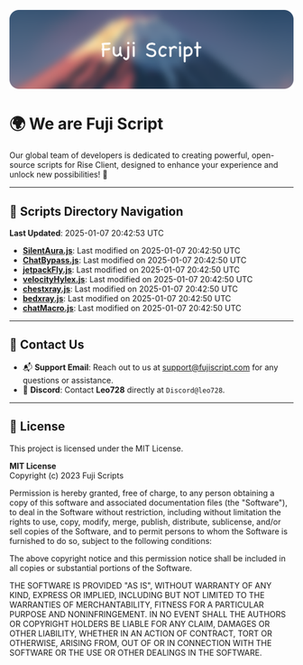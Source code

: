 ![Banner](.github/b.webp)

# 🌍 **We are Fuji Script**

Our global team of developers is dedicated to creating powerful, open-source scripts for Rise Client, designed to enhance your experience and unlock new possibilities! 🌟

---
<!-- SCRIPTS_NAVIGATION_START -->
## 📂 **Scripts Directory Navigation**

**Last Updated**: 2025-01-07 20:42:53 UTC

- **[SilentAura.js](scripts/SilentAura.js)**: Last modified on 2025-01-07 20:42:50 UTC
- **[ChatBypass.js](scripts/ChatBypass.js)**: Last modified on 2025-01-07 20:42:50 UTC
- **[jetpackFly.js](scripts/jetpackFly.js)**: Last modified on 2025-01-07 20:42:50 UTC
- **[velocityHylex.js](scripts/velocityHylex.js)**: Last modified on 2025-01-07 20:42:50 UTC
- **[chestxray.js](scripts/chestxray.js)**: Last modified on 2025-01-07 20:42:50 UTC
- **[bedxray.js](scripts/bedxray.js)**: Last modified on 2025-01-07 20:42:50 UTC
- **[chatMacro.js](scripts/chatMacro.js)**: Last modified on 2025-01-07 20:42:50 UTC

<!-- SCRIPTS_NAVIGATION_END -->

---

## 💬 **Contact Us**  
- 📬 **Support Email**: Reach out to us at [support@fujiscript.com](mailto:support@fujiscript.com) for any questions or assistance.  
- 💬 **Discord**: Contact **Leo728** directly at `Discord@leo728`.

---

## 📜 **License**

This project is licensed under the MIT License.  

**MIT License**  
Copyright (c) 2023 Fuji Scripts  

Permission is hereby granted, free of charge, to any person obtaining a copy of this software and associated documentation files (the "Software"), to deal in the Software without restriction, including without limitation the rights to use, copy, modify, merge, publish, distribute, sublicense, and/or sell copies of the Software, and to permit persons to whom the Software is furnished to do so, subject to the following conditions:  

The above copyright notice and this permission notice shall be included in all copies or substantial portions of the Software.  

THE SOFTWARE IS PROVIDED "AS IS", WITHOUT WARRANTY OF ANY KIND, EXPRESS OR IMPLIED, INCLUDING BUT NOT LIMITED TO THE WARRANTIES OF MERCHANTABILITY, FITNESS FOR A PARTICULAR PURPOSE AND NONINFRINGEMENT. IN NO EVENT SHALL THE AUTHORS OR COPYRIGHT HOLDERS BE LIABLE FOR ANY CLAIM, DAMAGES OR OTHER LIABILITY, WHETHER IN AN ACTION OF CONTRACT, TORT OR OTHERWISE, ARISING FROM, OUT OF OR IN CONNECTION WITH THE SOFTWARE OR THE USE OR OTHER DEALINGS IN THE SOFTWARE.  
